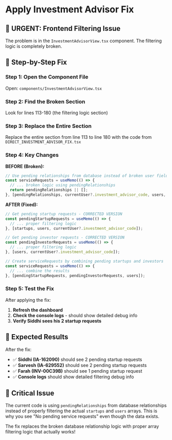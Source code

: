 # Apply Investment Advisor Fix

## 🚨 **URGENT: Frontend Filtering Issue**

The problem is in the `InvestmentAdvisorView.tsx` component. The filtering logic is completely broken.

## 🔧 **Step-by-Step Fix**

### **Step 1: Open the Component File**
Open: `components/InvestmentAdvisorView.tsx`

### **Step 2: Find the Broken Section**
Look for lines 113-180 (the filtering logic section)

### **Step 3: Replace the Entire Section**
Replace the entire section from line 113 to line 180 with the code from `DIRECT_INVESTMENT_ADVISOR_FIX.tsx`

### **Step 4: Key Changes**

**BEFORE (Broken):**
```typescript
// Use pending relationships from database instead of broken user field logic
const serviceRequests = useMemo(() => {
  // ... broken logic using pendingRelationships
  return pendingRelationships || [];
}, [pendingRelationships, currentUser?.investment_advisor_code, users, startups]);
```

**AFTER (Fixed):**
```typescript
// Get pending startup requests - CORRECTED VERSION
const pendingStartupRequests = useMemo(() => {
  // ... proper filtering logic
}, [startups, users, currentUser?.investment_advisor_code]);

// Get pending investor requests - CORRECTED VERSION  
const pendingInvestorRequests = useMemo(() => {
  // ... proper filtering logic
}, [users, currentUser?.investment_advisor_code]);

// Create serviceRequests by combining pending startups and investors
const serviceRequests = useMemo(() => {
  // ... combine the results
}, [pendingStartupRequests, pendingInvestorRequests, users]);
```

### **Step 5: Test the Fix**

After applying the fix:
1. **Refresh the dashboard**
2. **Check the console logs** - should show detailed debug info
3. **Verify Siddhi sees his 2 startup requests**

## 🎯 **Expected Results**

After the fix:
- ✅ **Siddhi (IA-162090)** should see 2 pending startup requests
- ✅ **Sarvesh (IA-629552)** should see 2 pending startup requests  
- ✅ **Farah (INV-00C39B)** should see 1 pending startup request
- ✅ **Console logs** should show detailed filtering debug info

## 🚨 **Critical Issue**

The current code is using `pendingRelationships` from database relationships instead of properly filtering the actual `startups` and `users` arrays. This is why you see "No pending service requests" even though the data exists.

The fix replaces the broken database relationship logic with proper array filtering logic that actually works!
